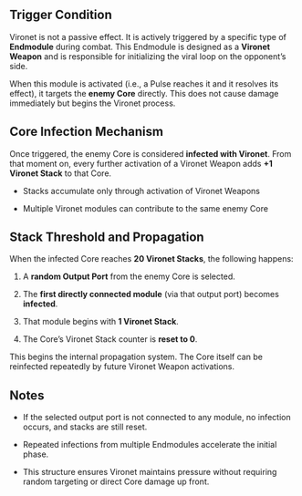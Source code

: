 ## Trigger Condition

Vironet is not a passive effect. It is actively triggered by a specific type of **Endmodule** during combat. This Endmodule is designed as a **Vironet Weapon** and is responsible for initializing the viral loop on the opponent’s side.

When this module is activated (i.e., a Pulse reaches it and it resolves its effect), it targets the **enemy Core** directly. This does not cause damage immediately but begins the Vironet process.

## Core Infection Mechanism

Once triggered, the enemy Core is considered **infected with Vironet**. From that moment on, every further activation of a Vironet Weapon adds **+1 Vironet Stack** to that Core.

- Stacks accumulate only through activation of Vironet Weapons
    
- Multiple Vironet modules can contribute to the same enemy Core
    

## Stack Threshold and Propagation

When the infected Core reaches **20 Vironet Stacks**, the following happens:

1. A **random Output Port** from the enemy Core is selected.
    
2. The **first directly connected module** (via that output port) becomes **infected**.
    
3. That module begins with **1 Vironet Stack**.
    
4. The Core’s Vironet Stack counter is **reset to 0**.
    

This begins the internal propagation system. The Core itself can be reinfected repeatedly by future Vironet Weapon activations.

## Notes

- If the selected output port is not connected to any module, no infection occurs, and stacks are still reset.
    
- Repeated infections from multiple Endmodules accelerate the initial phase.
    
- This structure ensures Vironet maintains pressure without requiring random targeting or direct Core damage up front.